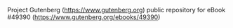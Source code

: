 Project Gutenberg (https://www.gutenberg.org) public repository for eBook #49390 (https://www.gutenberg.org/ebooks/49390)
